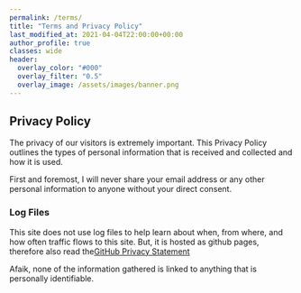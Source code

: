 ```yaml
---
permalink: /terms/
title: "Terms and Privacy Policy"
last_modified_at: 2021-04-04T22:00:00+00:00
author_profile: true
classes: wide
header:
  overlay_color: "#000"
  overlay_filter: "0.5"
  overlay_image: /assets/images/banner.png
---
```


## Privacy Policy

The privacy of our visitors is extremely important. This Privacy Policy outlines the types of personal information that is received and collected and how it is used.

First and foremost, I will never share your email address or any other personal information to anyone without your direct consent.

### Log Files

This site does not use log files to help learn about when, from where, and how often traffic flows to this site. But, it is hosted as github pages, therefore also read the[GitHub Privacy Statement](https://docs.github.com/en/github/site-policy/github-privacy-statement)

Afaik, none of the information gathered is linked to anything that is personally identifiable.